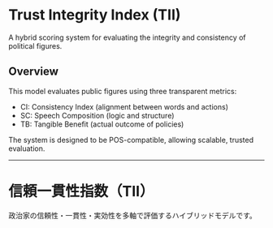 # Trust Integrity Index (TII)
A hybrid scoring system for evaluating the integrity and consistency of political figures.

## Overview
This model evaluates public figures using three transparent metrics:
- CI: Consistency Index (alignment between words and actions)
- SC: Speech Composition (logic and structure)
- TB: Tangible Benefit (actual outcome of policies)

The system is designed to be POS-compatible, allowing scalable, trusted evaluation.

---

# 信頼一貫性指数（TII）
政治家の信頼性・一貫性・実効性を多軸で評価するハイブリッドモデルです。

